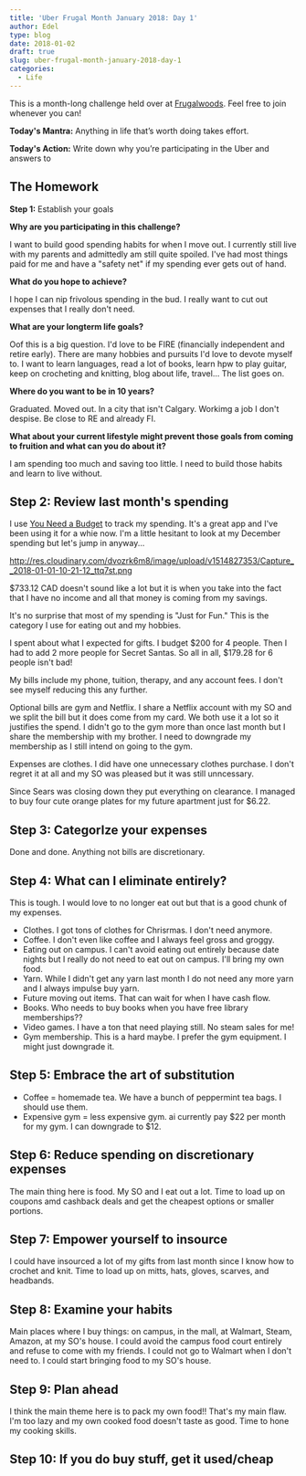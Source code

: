 ```yaml
---
title: 'Uber Frugal Month January 2018: Day 1'
author: Edel
type: blog
date: 2018-01-02
draft: true
slug: uber-frugal-month-january-2018-day-1
categories:
  - Life
---
```


This is a month-long challenge held over at [Frugalwoods](http://www.frugalwoods.com/2016/12/19/uber-frugal-month-the-ultimate-guide-to-saving-more-money-than-you-ever-thought-possible/). Feel free to join whenever you can!

**Today's Mantra:** Anything in life that’s worth doing takes effort.

**Today's Action:** Write down why you’re participating in the Uber and answers to 

## The Homework

**Step 1:** Establish your goals

**Why are you participating in this challenge?**

I want to build good spending habits for when I move out. I currently still live with my parents and admittedly am still quite spoiled. I've had most things paid for me and have a "safety net" if my spending ever gets out of hand.

**What do you hope to achieve?**

I hope I can nip frivolous spending in the bud. I really want to cut out expenses that I really don't need.

**What are your longterm life goals?**

Oof this is a big question. I'd love to be FIRE (financially independent and retire early). There are many hobbies and pursuits I'd love to devote myself to. I want to learn languages, read a lot of books, learn hpw to play guitar, keep on crocheting and knitting, blog about life, travel... The list goes on.

**Where do you want to be in 10 years?**

Graduated. Moved out. In a city that isn't Calgary. Workimg a job I don't despise. Be close to RE and already FI.

**What about your current lifestyle might prevent those goals from coming to fruition and what can you do about it?**

I am spending too much and saving too little. I need to build those habits and learn to live without.

## Step 2: Review last month's spending

I use [You Need a Budget](http://youneedabudget.com) to track my spending. It's a great app and I've been using it for a whie now. I'm a little hesitant to look at my December spending but let's jump in anyway...

http://res.cloudinary.com/dvozrk6m8/image/upload/v1514827353/Capture__2018-01-01-10-21-12_ttq7st.png

$733.12 CAD doesn't sound like a lot but it is when you take into the fact that I have no income and all that money is coming from my savings.

It's no surprise that most of my spending is "Just for Fun." This is the category I use for eating out and my hobbies.

I spent about what I expected for gifts. I budget $200 for 4 people. Then I had to add 2 more people for Secret Santas. So all in all, $179.28 for 6 people isn't bad!

My bills include my phone, tuition, therapy, and any account fees. I don't see myself reducing this any further.

Optional bills are gym and Netflix. I share a Netflix account with my SO and we split the bill but it does come from my card. We both use it a lot so it justifies the spend. I didn't go to the gym more than once last month but I share the membership with my brother. I need to downgrade my membership as I still intend on going to the gym.

Expenses are clothes. I did have one unnecessary clothes purchase. I don't regret it at all and my SO was pleased but it was still unncessary.

Since Sears was closing down they put everything on clearance. I managed to buy four cute orange plates for my future apartment just for $6.22.

## Step 3: CategorIze your expenses

Done and done. Anything not bills are discretionary.

## Step 4: What can I eliminate entirely?

This is tough. I would love to no longer eat out but that is a good chunk of my expenses.

+ Clothes. I got tons of clothes for Chrisrmas. I don't need anymore.
+ Coffee. I don't even like coffee and I always feel gross and groggy.
+ Eating out on campus. I can't avoid eating out entirely because date nights but I really do not need to eat out on campus. I'll bring my own food.
+ Yarn. While I didn't get any yarn last month I do not need any more yarn and I always impulse buy yarn.
+ Future moving out items. That can wait for when I have cash flow.
+ Books. Who needs to buy books when you have free library memberships??
+ Video games. I have a ton that need playing still. No steam sales for me!
+ Gym membership. This is a hard maybe. I prefer the gym equipment. I might just downgrade it.

## Step 5: Embrace the art of substitution

+ Coffee = homemade tea. We have a bunch of peppermint tea bags. I should use them.
+ Expensive gym = less expensive gym. ai currently pay $22 per month for my gym. I can downgrade to $12.

## Step 6: Reduce spending on discretionary expenses

The main thing here is food. My SO and I eat out a lot. Time to load up on coupons amd cashback deals and get the cheapest options or smaller portions.

## Step 7: Empower yourself to insource

I could have insourced a lot of my gifts from last month since I know how to crochet and knit. Time to load up on mitts, hats, gloves, scarves, and headbands.

## Step 8: Examine your habits

Main places where I buy things: on campus, in the mall, at Walmart, Steam, Amazon, at my SO's house. I could avoid the campus food court entirely and refuse to come with my friends. I could not go to Walmart when I don't need to. I could start bringing food to my SO's house.

## Step 9: Plan ahead

I think the main theme here is to pack my own food!! That's my main flaw. I'm too lazy and my own cooked food doesn't taste as good. Time to hone my cooking skills.

## Step 10: If you do buy stuff, get it used/cheap


